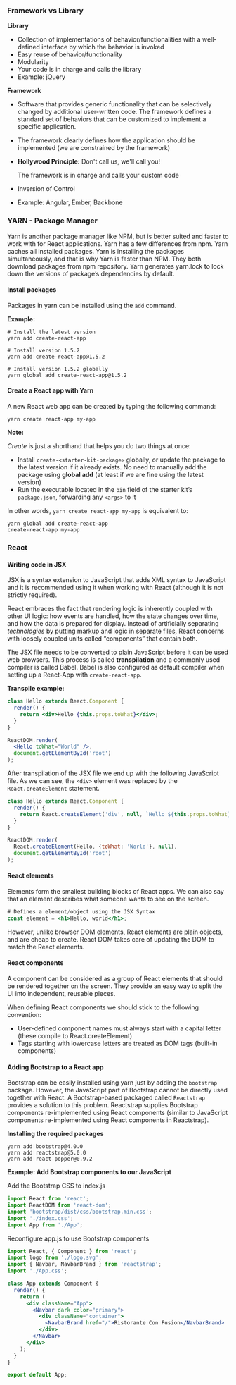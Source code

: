### Framework vs Library

**Library**

- Collection of implementations of behavior/functionalities with a well-defined interface by which the behavior is invoked
- Easy reuse of behavior/functionality
- Modularity
- Your code is in charge and calls the library
- Example: jQuery

**Framework** 

- Software that provides generic functionality that can be selectively changed by additional user-written code. The framework defines a standard set of behaviors that can be customized to implement a specific application.

- The framework clearly defines how the application should be implemented (we are constrained by the framework)

- **Hollywood Principle:** Don't call us, we'll call you!

  The framework is in charge and calls your custom code

- Inversion of Control

- Example: Angular, Ember, Backbone



### YARN - Package Manager 

Yarn is another package manager like NPM, but is better suited and faster to work with for React applications. Yarn has a few differences from npm. Yarn caches all installed packages. Yarn is installing the packages simultaneously, and that is why Yarn is faster than NPM. They both download packages from npm repository. Yarn generates yarn.lock to lock down the versions of package’s dependencies by default. 

#### Install packages

Packages in yarn can be installed using the `add` command.

**Example:**

```shell
# Install the latest version
yarn add create-react-app

# Install version 1.5.2
yarn add create-react-app@1.5.2

# Install version 1.5.2 globally
yarn global add create-react-app@1.5.2
```

#### Create a React app with Yarn

A new React web app can be created by typing the following command:

```shell
yarn create react-app my-app
```

**Note:**

*Create* is just a shorthand that helps you do two things at once:

- Install `create-<starter-kit-package>` globally, or update the package to the latest version if it already exists. No need to manually add the package using **global add** (at least if we are fine using the latest version)
- Run the executable located in the `bin` field of the starter kit’s `package.json`, forwarding any `<args>` to it

In other words, `yarn create react-app my-app` is equivalent to:

```shell
yarn global add create-react-app
create-react-app my-app
```



### React

#### Writing code in JSX

JSX is a syntax extension to JavaScript that adds XML syntax to JavaScript and it is recommended using it when working with React (although it is not strictly required).

React embraces the fact that rendering logic is inherently coupled with other UI logic: how events are handled, how the state changes over time, and how the data is prepared for display. Instead of artificially separating *technologies* by putting markup and logic in separate files, React concerns with loosely coupled units called “components” that contain both.

The JSX file needs to be converted to plain JavaScript before it can be used web browsers. This process is called **transpilation** and a commonly used compiler is called Babel. Babel is also configured as default compiler when setting up a React-App with `create-react-app`. 

**Transpile example:**

```jsx
class Hello extends React.Component {
  render() {
    return <div>Hello {this.props.toWhat}</div>;
  }
}

ReactDOM.render(
  <Hello toWhat="World" />,
  document.getElementById('root')
);
```
After transpilation of the JSX file we end up with the following JavaScript file. As we can see, the `<div>` element was replaced by the `React.createElement` statement.

```jsx
class Hello extends React.Component {
  render() {
    return React.createElement('div', null, `Hello ${this.props.toWhat}`);
  }
}

ReactDOM.render(
  React.createElement(Hello, {toWhat: 'World'}, null),
  document.getElementById('root')
);
```

#### React elements

Elements form the smallest building blocks of React apps. We can also say that an element describes what someone wants to see on the screen.

```jsx
# Defines a element/object using the JSX Syntax
const element = <h1>Hello, world</h1>;
```

However, unlike browser DOM elements, React elements are plain objects, and are cheap to create. React DOM takes care of updating the DOM to match the React elements.

#### React components

A component can be considered as a group of React elements that should be rendered together on the screen. They provide an easy way to split the UI into independent, reusable pieces.

When defining React components we should stick to the following convention:

- User-defined component names must always start with a capital letter (these compile to React.createElement)
- Tags starting with lowercase letters are treated as DOM tags (built-in components)

#### Adding Bootstrap to a React app

Bootstrap can be easily installed using yarn just by adding the `bootstrap` package. However, the JavaScript part of Bootstrap cannot be directly used together with React. A Bootstrap-based packaged called `Reactstrap` provides a solution to this problem. Reactstrap supplies Bootstrap components re-implemented using React components (similar to JavaScript components re-implemented using React components in Reactstrap).

**Installing the required packages**

```shell
yarn add bootstrap@4.0.0
yarn add reactstrap@5.0.0
yarn add react-popper@0.9.2
```

**Example: Add Bootstrap components to our JavaScript**

Add the Bootstrap CSS to index.js

```jsx
import React from 'react';
import ReactDOM from 'react-dom';
import 'bootstrap/dist/css/bootstrap.min.css';
import './index.css';
import App from './App';
```

Reconfigure app.js to use Bootstrap components

```jsx
import React, { Component } from 'react';
import logo from './logo.svg';
import { Navbar, NavbarBrand } from 'reactstrap';
import './App.css';

class App extends Component {
  render() {
    return (
      <div className="App">
        <Navbar dark color="primary">
          <div className="container">
            <NavbarBrand href="/">Ristorante Con Fusion</NavbarBrand>
          </div>
        </Navbar>
      </div>
    );
  }
}

export default App;
```

